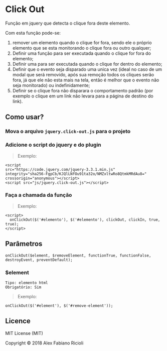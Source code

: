# Click Out

Função em jquery que detecta o clique fora deste elemento.

Com esta função pode-se:

1. remover um elemento quando o clique for fora, sendo ele o próprio elemento que se esta monitorando o clique fora ou outro qualquer;
2. Definir uma função para ser executada quando o clique for fora do elemento;
3. Definir uma para ser executada quando o clique for dentro do elemento;
4. Definir que o evento seja disparado uma unica vez (ideal no caso de um modal que será removido, após sua remoção todos os cliques serão fora, já que ele não esta mais na tela, então é melhor que o evento não seja monitorado) ou indefinidamente;
5. Definir se o clique fora não disparara o comportamento padrão (por exemplo o clique em um link não levara para a página de destino do link).

## Como usar?
### Mova o arquivo `jquery.click-out.js` para o projeto
### Adicione o script do jquery e do plugin
> Exemplo:
```
<script
src="https://code.jquery.com/jquery-3.3.1.min.js"
integrity="sha256-FgpCb/KJQlLNfOu91ta32o/NMZxltwRo8QtmkMRdAu8="
crossorigin="anonymous"></script>
<script src="js/jquery.click-out.js"></script>
```
### Faça a chamada da função
> Exemplo:
```
<script>
  onClickOut($('#elemento'), $('#elemento'), clickOut, clickIn, true, true);
</script>
```

## Parâmetros
```
onClickOut($element, $removeElement, functionTrue, functionFalse, destroyEvent, preventDefault);
```

### $element
```
Tipo: elemento html
Obrigatório: Sim
```
> Exemplo:
```
onClickOut($('#element'), $('#remove-element'));
```

## Licence

MIT License (MIT)

Copyright © 2018 Alex Fabiano Ricioli
